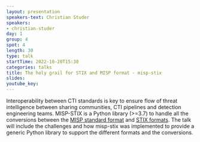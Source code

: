 ```yaml
---
layout: presentation
speakers-text: Christian Studer 
speakers:
- christian-studer 
day: 1
group: 4 
spot: 4
length: 30 
type: talk 
startTime: 2022-10-20T15:30
categories: talks 
title: The holy grail for STIX and MISP format - misp-stix 
slides:
youtube_key:
---
```


Interoperability between CTI standards is key to ensure flow of threat intelligence between sharing communities, CTI pipelines and detection engineering teams. MISP-STIX is a Python library (>=3.7) to handle all the conversions between the [MISP standard format](https://www.misp-standard.org/) and [STIX formats](http://docs.oasis-open.org/cti/stix/). The talk will include the challenges and how misp-stix was implemented to provide a generic Python library to support the different formats and the conversions.
